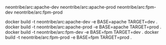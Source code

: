 neontribe/arc:apache-dev
neontribe/arc:apache-prod
neontribe/arc:fpm-dev
neontribe/arc:fpm-prod

docker build -t neontribe/arc:apache-dev -e BASE=apache TARGET=dev .
docker build -t neontribe/arc:apache-prod -e BASE=apache TARGET=prod .
docker build -t neontribe/arc:fpm-dev -e BASE=fpm TARGET=dev .
docker build -t neontribe/arc:fpm-prod -e BASE=fpm TARGET=prod .